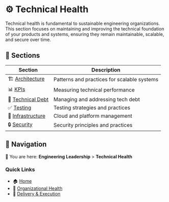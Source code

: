 # ⚙️ Technical Health

Technical health is fundamental to sustainable engineering organizations. This section focuses on maintaining and improving the technical foundation of your products and systems, ensuring they remain maintainable, scalable, and secure over time.

## 📑 Sections

| Section | Description |
|---------|-------------|
| 🏗️ [Architecture](architecture.md) | Patterns and practices for scalable systems |
| 📊 [KPIs](kpis.md) | Measuring technical performance |
| 💸 [Technical Debt](technical-debt.md) | Managing and addressing tech debt |
| ✅ [Testing](testing.md) | Testing strategies and practices |
| 🔧 [Infrastructure](infrastructure.md) | Cloud and platform management |
| 🔒 [Security](security.md) | Security principles and practices |

## 🧭 Navigation

📍 You are here: **Engineering Leadership** > **Technical Health**

### Quick Links

- 🏠 [Home](../README.md)
- 👥 [Organizational Health](../org-health/README.md)
- 🚀 [Delivery & Execution](../delivery-execution/README.md)
